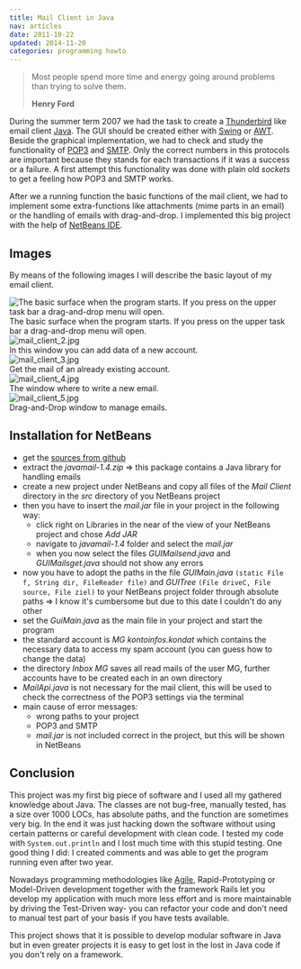 ```yaml
---
title: Mail Client in Java
nav: articles
date: 2011-10-22
updated: 2014-11-20
categories: programming howto
---
```


<blockquote>
  <p>Most people spend more time and energy going around problems than trying to solve them.</p>
  <p><strong>Henry Ford</strong></p>
</blockquote>


During the summer term 2007 we had the task to create a [Thunderbird](http://www.mozilla.org/en-US/thunderbird) like email client [Java](http://www.java.com/de/download/manual.jsp).  The GUI should be created either with [Swing](http://java.sun.com/docs/books/tutorial/uiswing/) or [AWT](http://java.sun.com/javase/6/docs/technotes/guides/awt/). Beside the graphical implementation, we had to check and study the functionality of [POP3](http://en.wikipedia.org/wiki/Post_Office_Protocol) and
[SMTP](http://en.wikipedia.org/wiki/Simple_Mail_Transfer_Protocol). Only the correct numbers in this protocols are important because they stands for each transactions if it was a success or a failure.  A first attempt this functionality was done with plain old *sockets* to get a feeling how POP3 and SMTP works.


After we a running function the basic functions of the mail client, we had to implement some extra-functions like attachments (mime parts in an email) or the handling of emails with drag-and-drop. I implemented this big project with the help of [NetBeans IDE](http://netbeans.org/).


## Images

By means of the following images I will describe the basic layout of my email client.


<img src="http://farm8.staticflickr.com/7228/7257429146_a8e69185f7_b.jpg" class="center" alt="The basic surface when the program starts.  If you press on the upper task bar a drag-and-drop menu will open."/>
<div class="caption">The basic surface when the program starts. If you press on the upper task bar a drag-and-drop menu will open.</div>


<img src="http://farm8.staticflickr.com/7071/7257429010_90c8c37b00_z.jpg" class="center" alt="mail_client_2.jpg"/>
<div class="caption">In this window you can add data of a new account.</div>


<img src="http://farm9.staticflickr.com/8022/7257428772_387fce2670_b.jpg" class="center" alt="mail_client_3.jpg"/>
<div class="caption">Get the mail of an already existing account.</div>


<img src="http://farm8.staticflickr.com/7243/7257428880_ebf4f8e24c_z.jpg" class="center" alt="mail_client_4.jpg"/>
<div class="caption">The window where to write a new email.</div>


<img src="http://farm8.staticflickr.com/7088/7257428050_f021ac4ffc.jpg" class="center" alt="mail_client_5.jpg"/>
<div class="caption">Drag-and-Drop window to manage emails.</div>


## Installation for NetBeans

- get the [sources from github](https://github.com/wikimatze/mailclient)
- extract the *javamail-1.4.zip* => this package contains a Java library for handling emails
- create a new project under NetBeans and copy all files of the *Mail Client* directory in the *src* directory of you
  NetBeans project
- then you have to insert the *mail.jar* file in your project in the following way:
  - click right on Libraries in the near of the view of your NetBeans project and chose *Add JAR*
  - navigate to *javamail-1.4* folder and select the *mail.jar*
  - when you now select the files *GUIMailsend.java* and *GUIMailsget.java* should not show any errors
- now you have to adopt the paths in the file *GUIMain.java* `(static File f, String dir, FileReader file)` and
  *GUITree* `(File driveC, File source, File ziel)` to your NetBeans project folder through absolute paths => I know
  it's cumbersome but due to this date I couldn't do any other
- set the *GuiMain.java* as the main file in your project and start the program
- the standard account is *MG kontoinfos.kondat* which contains the necessary data to access my spam account (you can
  guess how to change the data)
- the directory *Inbox MG* saves all read mails of the user MG, further accounts have to be created each in an own
  directory
- *MailApi.java* is not necessary for the mail client, this will be used to check the correctness of the POP3
  settings via the terminal
- main cause of error messages:
  - wrong paths to your project
  - POP3 and SMTP
  - *mail.jar* is not included correct in the project, but this will be shown in NetBeans


## Conclusion

This project was my first big piece of software and I used all my gathered knowledge about Java. The classes are not bug-free, manually tested, has a size over 1000 LOCs, has absolute paths, and the function are sometimes very big. In the end it was just hacking down the software without using certain patterns or careful development with clean code. I tested my code with `System.out.println` and I lost much time with this stupid testing. One good thing I did: I created comments and was able to get the program running even after two year.


Nowadays programming methodologies like [Agile](http://en.wikipedia.org/wiki/Agile_software_development), Rapid-Prototyping or Model-Driven development together with the framework Rails let you develop my application with much more less effort and is more maintainable by driving the Test-Driven way- you can refactor your code and don't need to manual test part of your basis if you have tests available.


This project shows that it is possible to develop modular software in Java but in even greater projects it is easy to get lost in the lost in Java code if you don't rely on a framework.

